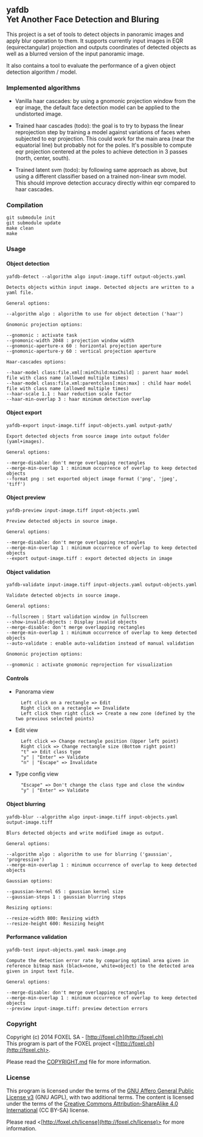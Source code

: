 
## yafdb<br />Yet Another Face Detection and Bluring

This project is a set of tools to detect objects in panoramic images and apply blur operation to them. It supports
currently input images in EQR (equirectangular) projection and outputs coordinates of detected objects as well as
a blurred version of the input panoramic image.

It also contains a tool to evaluate the performance of a given object detection algorithm / model.


### Implemented algorithms

* Vanilla haar cascades: by using a gnomonic projection window from the eqr image, the default face detection
model can be applied to the undistorted image.

* Trained haar cascades (todo): the goal is to try to bypass the linear reprojection step by training a model
against variations of faces when subjected to eqr projection. This could work for the main area (near the
equatorial line) but probably not for the poles. It's possible to compute eqr projection centered at the
poles to achieve detection in 3 passes (north, center, south).

* Trained latent svm (todo): by following same approach as above, but using a different classifier based on a
trained non-linear svm model. This should improve detection accuracy directly within eqr compared to haar
cascades.


### Compilation

    git submodule init
    git submodule update
    make clean
    make


### Usage

#### Object detection

    yafdb-detect --algorithm algo input-image.tiff output-objects.yaml

    Detects objects within input image. Detected objects are written to a yaml file.

    General options:

    --algorithm algo : algorithm to use for object detection ('haar')

    Gnomonic projection options:

    --gnomonic : activate task
    --gnomonic-width 2048 : projection window width
    --gnomonic-aperture-x 60 : horizontal projection aperture
    --gnomonic-aperture-y 60 : vertical projection aperture

    Haar-cascades options:

    --haar-model class:file.xml[:minChild:maxChild] : parent haar model file with class name (allowed multiple times)
    --haar-model class:file.xml:parentclass[:min:max] : child haar model file with class name (allowed multiple times)
    --haar-scale 1.1 : haar reduction scale factor
    --haar-min-overlap 3 : haar minimum detection overlap


#### Object export

    yafdb-export input-image.tiff input-objects.yaml output-path/

    Export detected objects from source image into output folder (yaml+images).

    General options:

    --merge-disable: don't merge overlapping rectangles
    --merge-min-overlap 1 : minimum occurrence of overlap to keep detected objects
    --format png : set exported object image format ('png', 'jpeg', 'tiff')


#### Object preview

    yafdb-preview input-image.tiff input-objects.yaml

    Preview detected objects in source image.

    General options:

    --merge-disable: don't merge overlapping rectangles
    --merge-min-overlap 1 : minimum occurrence of overlap to keep detected objects
    --export output-image.tiff : export detected objects in image


#### Object validation

    yafdb-validate input-image.tiff input-objects.yaml output-objects.yaml

    Validate detected objects in source image.

    General options:
    
    --fullscreen : Start validation window in fullscreen
    --show-invalid-objects : Display invalid objects
    --merge-disable: don't merge overlapping rectangles
    --merge-min-overlap 1 : minimum occurrence of overlap to keep detected objects
    --auto-validate : enable auto-validation instead of manual validation

    Gnomonic projection options:

    --gnomonic : activate gnomonic reprojection for visualization

#### Controls

* Panorama view

        Left click on a rectangle => Edit
        Right click on a rectangle => Invalidate
        Left click then right click => Create a new zone (defined by the two previous selected points)

* Edit view
    
        Left click => Change rectangle position (Upper left point)
        Right click => Change rectangle size (Bottom right point)
        "t" => Edit class type
        "y" | "Enter" => Validate
        "n" | "Escape" => Invalidate

* Type config view
    
        "Escape" => Don't change the class type and close the window
        "y" | "Enter" => Validate


#### Object blurring

    yafdb-blur --algorithm algo input-image.tiff input-objects.yaml output-image.tiff

    Blurs detected objects and write modified image as output.

    General options:

    --algorithm algo : algorithm to use for blurring ('gaussian', 'progressive')
    --merge-min-overlap 1 : minimum occurrence of overlap to keep detected objects

    Gaussian options:

    --gaussian-kernel 65 : gaussian kernel size
    --gaussian-steps 1 : gaussian blurring steps

    Resizing options:

    --resize-width 800: Resizing width
    --resize-height 600: Resizing height

#### Performance validation

    yafdb-test input-objects.yaml mask-image.png

    Compute the detection error rate by comparing optimal area given in
    reference bitmap mask (black=none, white=object) to the detected area
    given in input text file.

    General options:

    --merge-disable: don't merge overlapping rectangles
    --merge-min-overlap 1 : minimum occurrence of overlap to keep detected objects
    --preview input-image.tiff: preview detection errors


### Copyright

Copyright (c) 2014 FOXEL SA - [http://foxel.ch](http://foxel.ch)<br />
This program is part of the FOXEL project <[http://foxel.ch](http://foxel.ch)>.

Please read the [COPYRIGHT.md](COPYRIGHT.md) file for more information.


### License

This program is licensed under the terms of the
[GNU Affero General Public License v3](http://www.gnu.org/licenses/agpl.html)
(GNU AGPL), with two additional terms. The content is licensed under the terms
of the
[Creative Commons Attribution-ShareAlike 4.0 International](http://creativecommons.org/licenses/by-sa/4.0/)
(CC BY-SA) license.

Please read <[http://foxel.ch/license](http://foxel.ch/license)> for more
information.
